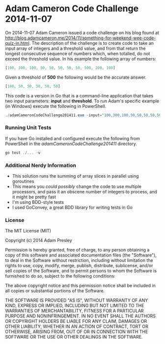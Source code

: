 Adam Cameron Code Challenge 2014-11-07
======================================

On 2014-11-07 Adam Cameron issued a code challenge on his blog found at http://blog.adamcameron.me/2014/11/something-for-weekend-wee-code-quiz-in.html. The description of the challenge is to create code to take an input array of integers and a threshold value, and from that return the longest consecutive sequence of numbers which, when totalled, do not exceed the threshold value. In his example the following array of numbers:

```javascript
[100, 300, 100, 50, 50, 50, 50, 50, 500, 200, 100]
```

Given a threshold of **500** the following would be the accurate answer.

```javascript
[100, 50, 50, 50, 50, 50]
```

This code is a version in Go that is a command-line application that takes two input parameters: **input** and **threshold**. To run Adam's specific example (in Windows) execute the following in PowerShell.

```powershell
./adamCameronCodeChallenge201411.exe -input="100,300,100,50,50,50,50,50,500,200,100" -threshold=500
```

### Running Unit Tests
If you have Go installed and configured execute the following from PowerShell in the *adamCameronCodeChallenge201411* directory.

```powershell
go test ./... -v
```

### Additional Nerdy Information
* This solution runs the summing of array slices in parallel using goroutines
* This means you *could possibly* change the code to use multiple processors, and pass it an obscene number of integers to process, and it might be pretty fast
* I'm using BDD-style tests
* I used GoConvey, a great BDD library for writing tests in Go

### License
The MIT License (MIT)

Copyright (c) 2014 Adam Presley

Permission is hereby granted, free of charge, to any person obtaining a copy
of this software and associated documentation files (the "Software"), to deal
in the Software without restriction, including without limitation the rights
to use, copy, modify, merge, publish, distribute, sublicense, and/or sell
copies of the Software, and to permit persons to whom the Software is
furnished to do so, subject to the following conditions:

The above copyright notice and this permission notice shall be included in all
copies or substantial portions of the Software.

THE SOFTWARE IS PROVIDED "AS IS", WITHOUT WARRANTY OF ANY KIND, EXPRESS OR
IMPLIED, INCLUDING BUT NOT LIMITED TO THE WARRANTIES OF MERCHANTABILITY,
FITNESS FOR A PARTICULAR PURPOSE AND NONINFRINGEMENT. IN NO EVENT SHALL THE
AUTHORS OR COPYRIGHT HOLDERS BE LIABLE FOR ANY CLAIM, DAMAGES OR OTHER
LIABILITY, WHETHER IN AN ACTION OF CONTRACT, TORT OR OTHERWISE, ARISING FROM,
OUT OF OR IN CONNECTION WITH THE SOFTWARE OR THE USE OR OTHER DEALINGS IN THE
SOFTWARE.

